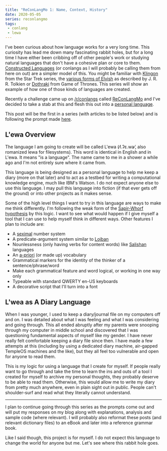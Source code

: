 ```yaml
---
title: "ReConLangMo 1: Name, Context, History"
date: 2020-05-05
series: reconlangmo
tags:
 - conlang
 - lewa
---
```


I've been curious about how language works for a very long time. This curiosity
has lead me down many fascinating rabbit holes, but for a long time I have
either been cribbing off of other people's work or studying natural languages
that don't have a cohesive plan or core to them. [Constructed
Languages][conlangs] (or conlangs as I will probably be calling them from here
on out) are a simpler model of this. You might be familiar with
[Klingon][tlhnganhol] from the Star Trek series, the [various forms of
Elvish][elvish] as described by J. R. R. Tolkien or [Dothraki][dothraki] from
Game of Thrones. This series will show an example of how one of those kinds of
languages are created. 

[conlangs]: https://en.wikipedia.org/wiki/Constructed_language
[tlhnganhol]: https://en.wikipedia.org/wiki/Klingon_language
[elvish]: https://en.wikipedia.org/wiki/Elvish_languages
[dothraki]: https://en.wikipedia.org/wiki/Dothraki_language

Recently a challenge came up on [/r/conlangs][rconlangs] called
[ReConLangMo][reconlangmo] and I've decided to take a stab at this and flesh
this out into a [personal language][perslang].

[rconlangs]: https://www.reddit.com/r/conlangs/
[reconlangmo]: https://www.reddit.com/r/conlangs/comments/gbgvu0/reconlangmo_2020/
[perslang]: https://en.wikipedia.org/wiki/Artistic_language#Personal_languages

This post will be the first in a series (with articles to be listed below) and
is following the prompt made [here][reconlangmo1prompt].

[reconlangmo1prompt]: https://www.reddit.com/r/conlangs/comments/gd8z18/reconlangmo_1_name_context_and_history/

## L'ewa Overview

The language I am going to create will be called L'ewa (⁄l.ʔɛ.wa⁄, also
romanized lewa for filesystems). This word is identical in English and in L'ewa.
It means "is a language". The name came to me in a shower a while ago and I'm
not entirely sure where it came from.

This language is being designed as a personal language to help me keep a diary
(more on that later) and to act as a testbed for writing a computational
knowledge engine, much like IBM's Watson. I do not expect anyone else to use
this language. I may pull this language into fiction (if that ever gets off the
ground) or into other projects as it makes sense.

Some of the high level things I want to try in this language are ways to make me
think differently. I'm following the weak form of the [Sapir-Whorf
hypothesis][sapirwhorf] by this logic. I want to see what would happen if I give
myself a tool that I can use to help myself think in different ways. Other
features I plan to include are:

[sapirwhorf]: https://en.wikipedia.org/wiki/Linguistic_relativity

- A [seximal][seximal] number system
- A predicate-argument system similar to [Lojban][lojban]
- Nounlessness (only having verbs for content words) like [Salishan][salishan]
  languages
- An [a-priori][apriori] (or made up) vocabulary
- Grammatical markers for the identity of the thinker of a sentence/phrase/word
- Make each grammatical feature and word logical, or working in one way only
- Typeable with standard QWERTY en-US keyboards
- A decorative script that I'll turn into a font

[seximal]: https://www.seximal.net
[lojban]: https://lojban.pw/cll/uncll-1.2.6/xhtml_section_chunks/chapter-tour.html#section-bridi
[salishan]: https://en.wikipedia.org/wiki/Salishan_languages
[apriori]: https://en.wikipedia.org/wiki/Constructed_language#A_priori_and_a_posteriori_languages

## L'wea as A Diary Language

When I was younger, I used to keep a diary/journal file on my computers off and
on. I was detailed about what I was feeling and what I was considering and going
through. This all ended abruptly after my parents were snooping through my
computer in middle school and discovered that I was questioning fundamental
aspects of myself like my gender. I have never really felt comfortable keeping a
diary file since then. I have made a few attempts at this (including by using a
dedicated diary machine, air-gapped TempleOS machines and the like), but they
all feel too vulnerable and open for anyone to read them.

This is my logic for using a language that I create for myself. If people really
want to go through and take the time to learn the ins and outs of a tool I
created for myself to archive my personal thoughts, they probably deserve to be
able to read them. Otherwise, this would allow me to write my diary from pretty
much anywhere, even in plain sight out in public. People can't shoulder-surf and
read what they literally cannot understand. 

---

I plan to continue going through this series as the prompts come out and will
put my responses on my blog along with explanations, analysis and sample code
(where relevant). I will probably also reformat these posts (and relevant
dictionary files) to an eBook and later into a reference grammar book. 

Like I said though, this project is for myself. I do not expect this language to
change the world for anyone but me. Let's see where this rabbit hole goes.
